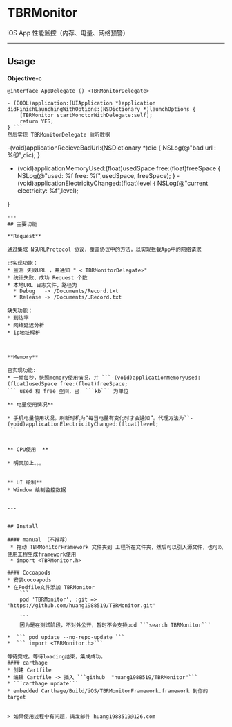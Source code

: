 # TBRMonitor

iOS App 性能监控（内存、电量、网络预警）

---

## Usage
**Objective-c**
```
@interface AppDelegate () <TBRMonitorDelegate>

- (BOOL)application:(UIApplication *)application didFinishLaunchingWithOptions:(NSDictionary *)launchOptions {
    [TBRMonitor startMonotorWithDelegate:self];
    return YES;
} ```
然后实现 TBRMonitorDelegate 监听数据
```
-(void)applicationRecieveBadUrl:(NSDictionary *)dic {
    NSLog(@"bad url : %@",dic);
}
- (void)applicationMemoryUsed:(float)usedSpace free:(float)freeSpace {
    NSLog(@"used: %f    free: %f",usedSpace, freeSpace);
}
-(void)applicationElectricityChanged:(float)level {
    NSLog(@"current electricity: %f",level);

}
```
---
## 主要功能

**Request**

通过集成 NSURLProtocol 协议，覆盖协议中的方法，以实现拦截App中的网络请求  

已实现功能：
* 监测 失败URL ，并通知 " < TBRMonitorDelegate>"  
* 统计失败、成功 Request 个数
* 本地URL 日志文件，路径为  
  * Debug   -> /Documents/Record.txt
  * Release -> /Documents/.Record.txt

缺失功能：
* 到达率
* 网络延迟分析
* ip地址解析



**Memory**

已实现功能:
* 一帧每秒，快照memory使用情况，并 ```-(void)applicationMemoryUsed:(float)usedSpace free:(float)freeSpace;
``` used 和 free 空间，已  ```kb``` 为单位

** 电量使用情况**

* 手机电量使用状况。刷新时机为“每当电量有变化时才会通知”。代理方法为``-(void)applicationElectricityChanged:(float)level;
 ``


** CPU使用  **

* 明天加上。。。


** UI 绘制**
* Window 绘制监控数据


---


## Install

#### manual （不推荐）
 * 拖动 TBRMonitorFramework 文件夹到 工程所在文件夹，然后可以引入源文件，也可以使用工程生成framework使用
 * import <TBRMonitor.h>

#### Cocoapods  
* 安装cocoapods
* 在Podfile文件添加 TBRMonitor
    ```
    pod 'TBRMonitor', :git => 'https://github.com/huang1988519/TBRMonitor.git'

    ```   
    因为是在测试阶段，不对外公开，暂时不会支持pod ```search TBRMonitor```   

*  ``` pod update --no-repo-update ```  
*  ``` import <TBRMonitor.h>```

等待完成。等待loading结束，集成成功。  
#### carthage
* 创建 Cartfile
* 编辑 Cartfile -> 插入 ```github  "huang1988519/TBRMonitor"```
* ```carthage update```
* embedded Carthage/Build/iOS/TBRMonitorFramework.framework 到你的target


> 如果使用过程中有问题，请发邮件 huang1988519@126.com
